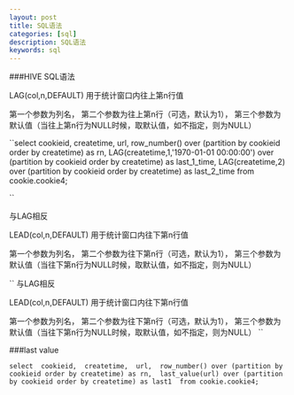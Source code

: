 ```yaml
---
layout: post
title: SQL语法
categories: [sql]
description: SQL语法
keywords: sql
---
```


###HIVE SQL语法

LAG(col,n,DEFAULT) 用于统计窗口内往上第n行值

第一个参数为列名，
第二个参数为往上第n行（可选，默认为1），
第三个参数为默认值（当往上第n行为NULL时候，取默认值，如不指定，则为NULL）


``select 
    cookieid, 
    createtime, 
    url, 
    row_number() over (partition by cookieid order by createtime) as rn, 
    LAG(createtime,1,'1970-01-01 00:00:00') over (partition by cookieid order by createtime) as last_1_time, 
    LAG(createtime,2) over (partition by cookieid order by createtime) as last_2_time 
  from cookie.cookie4;
  
 ``
 
与LAG相反

LEAD(col,n,DEFAULT) 用于统计窗口内往下第n行值

第一个参数为列名，
第二个参数为往下第n行（可选，默认为1），
第三个参数为默认值（当往下第n行为NULL时候，取默认值，如不指定，则为NULL）

 
 ``
 与LAG相反
 
 LEAD(col,n,DEFAULT) 用于统计窗口内往下第n行值
 
 第一个参数为列名，
 第二个参数为往下第n行（可选，默认为1），
 第三个参数为默认值（当往下第n行为NULL时候，取默认值，如不指定，则为NULL）
 ``
 
###last value

``
select 
  cookieid, 
  createtime, 
  url, 
  row_number() over (partition by cookieid order by createtime) as rn, 
  last_value(url) over (partition by cookieid order by createtime) as last1 
from cookie.cookie4;
``




